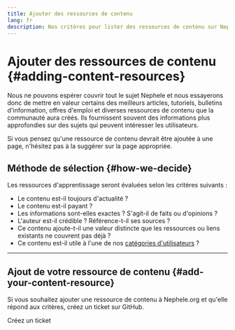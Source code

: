 ```yaml
---
title: Ajouter des ressources de contenu
lang: fr
description: Nos critères pour lister des ressources de contenu sur Nephele.org
---
```


# Ajouter des ressources de contenu {#adding-content-resources}

Nous ne pouvons espérer couvrir tout le sujet Nephele et nous essayerons donc de mettre en valeur certains des meilleurs articles, tutoriels, bulletins d'information, offres d'emploi et diverses ressources de contenu que la communauté aura créés. Ils fournissent souvent des informations plus approfondies sur des sujets qui peuvent intéresser les utilisateurs.

Si vous pensez qu'une ressource de contenu devrait être ajoutée à une page, n'hésitez pas à la suggérer sur la page appropriée.

## Méthode de sélection {#how-we-decide}

Les ressources d'apprentissage seront évaluées selon les critères suivants :

- Le contenu est-il toujours d'actualité ?
- Le contenu est-il payant ?
- Les informations sont-elles exactes ? S'agit-il de faits ou d'opinions ?
- L'auteur est-il crédible ? Référence-t-il ses sources ?
- Ce contenu ajoute-t-il une valeur distincte que les ressources ou liens existants ne couvrent pas déjà ?
- Ce contenu est-il utile à l'une de nos [catégories d'utilisateurs](https://www.notion.so/efdn/Nephele-org-User-Persona-Memo-b44dc1e89152457a87ba872b0dfa366c) ?

---

## Ajout de votre ressource de contenu {#add-your-content-resource}

Si vous souhaitez ajouter une ressource de contenu à Nephele.org et qu'elle répond aux critères, créez un ticket sur GitHub.

<ButtonLink to="https://github.com/Nephele/Nephele-org-website/issues/new?assignees=&labels=Type%3A+Feature&template=feature_request.yaml&title=">
  Créez un ticket
</ButtonLink>
